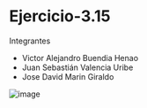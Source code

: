 # Ejercicio-3.15

Integrantes
* Victor Alejandro Buendia Henao
* Juan Sebastián Valencia Uribe
* Jose David Marin Giraldo

![image](https://github.com/user-attachments/assets/54b816b1-e394-483d-97fa-75dcaadaadf0)
